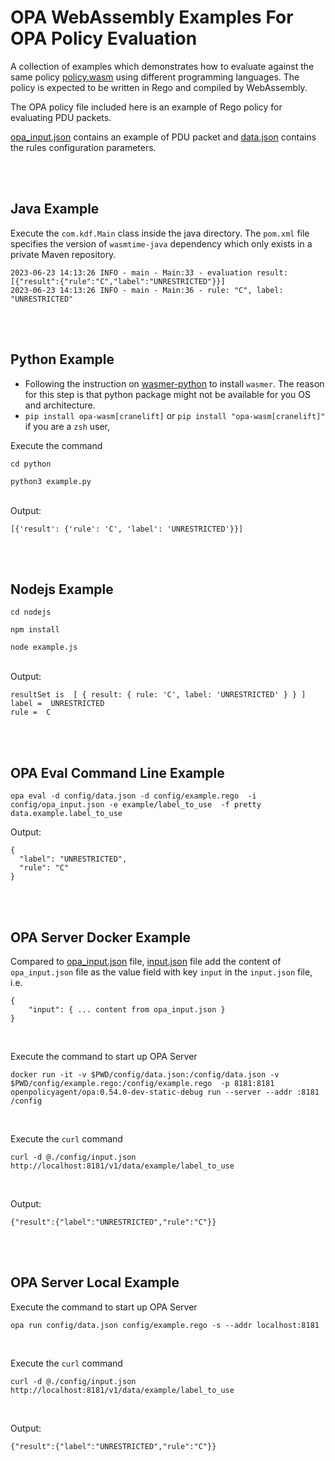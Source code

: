 # OPA WebAssembly Examples For OPA Policy Evaluation

A collection of examples which demonstrates how to evaluate against the same policy [policy.wasm](./config/policy.wasm) using different programming languages. The policy is expected to be written in Rego and compiled by WebAssembly.

The OPA policy file included here is an example of Rego policy for evaluating PDU packets.

[opa_input.json](./config/opa_input.json) contains an example of PDU packet and [data.json](./config/data.json) contains the rules configuration parameters.

</br>
</br>

## Java Example

Execute the `com.kdf.Main` class inside the java directory. The `pom.xml` file specifies the version of `wasmtime-java` dependency which only exists in a private Maven repository.

```
2023-06-23 14:13:26 INFO - main - Main:33 - evaluation result: [{"result":{"rule":"C","label":"UNRESTRICTED"}}]
2023-06-23 14:13:26 INFO - main - Main:36 - rule: "C", label: "UNRESTRICTED"
```


</br>
</br>

## Python Example

- Following the instruction on [wasmer-python](https://github.com/wasmerio/wasmer-python) to install `wasmer`. The reason for this step is that python package might not be available for you OS and architecture.
- `pip install opa-wasm[cranelift]` or `pip install "opa-wasm[cranelift]"` if you are a `zsh` user, 





Execute the command

```
cd python

python3 example.py
```

</br>
Output:

```
[{'result': {'rule': 'C', 'label': 'UNRESTRICTED'}}]
```

</br>
</br>

## Nodejs Example



```
cd nodejs

npm install

node example.js
```

</br>
Output:

```
resultSet is  [ { result: { rule: 'C', label: 'UNRESTRICTED' } } ]
label =  UNRESTRICTED
rule =  C
```


</br>
</br>

## OPA Eval Command Line Example

```
opa eval -d config/data.json -d config/example.rego  -i config/opa_input.json -e example/label_to_use  -f pretty  data.example.label_to_use
```

Output:

```
{
  "label": "UNRESTRICTED",
  "rule": "C"
}
```



</br>
</br>

## OPA Server Docker Example

Compared to [opa_input.json](./config/opa_input.json) file, [input.json](./config/input.json) file add the content of `opa_input.json` file as the value field with key `input` in the `input.json` file, i.e.

```
{
    "input": { ... content from opa_input.json }
}
```

</br>

Execute the command to start up OPA Server

```
docker run -it -v $PWD/config/data.json:/config/data.json -v $PWD/config/example.rego:/config/example.rego  -p 8181:8181  openpolicyagent/opa:0.54.0-dev-static-debug run --server --addr :8181 /config
```

</br>


Execute the `curl` command

```
curl -d @./config/input.json http://localhost:8181/v1/data/example/label_to_use
```

</br>

Output:
```
{"result":{"label":"UNRESTRICTED","rule":"C"}}
```

</br>
</br>

## OPA Server Local Example

Execute the command to start up OPA Server

```
opa run config/data.json config/example.rego -s --addr localhost:8181
```

</br>

Execute the `curl` command

```
curl -d @./config/input.json http://localhost:8181/v1/data/example/label_to_use
```

</br>

Output:
```
{"result":{"label":"UNRESTRICTED","rule":"C"}}
```


</br>
</br>
